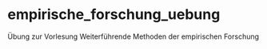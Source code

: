 # empirische_forschung_uebung
Übung zur Vorlesung Weiterführende Methoden der empirischen Forschung
